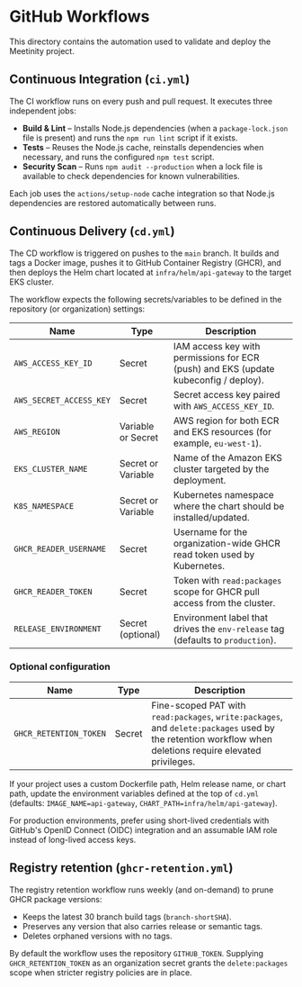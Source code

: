 # GitHub Workflows

This directory contains the automation used to validate and deploy the Meetinity project.

## Continuous Integration (`ci.yml`)

The CI workflow runs on every push and pull request. It executes three independent jobs:

- **Build & Lint** – Installs Node.js dependencies (when a `package-lock.json` file is present) and runs the `npm run lint` script if it exists.
- **Tests** – Reuses the Node.js cache, reinstalls dependencies when necessary, and runs the configured `npm test` script.
- **Security Scan** – Runs `npm audit --production` when a lock file is available to check dependencies for known vulnerabilities.

Each job uses the `actions/setup-node` cache integration so that Node.js dependencies are restored automatically between runs.

## Continuous Delivery (`cd.yml`)

The CD workflow is triggered on pushes to the `main` branch. It builds and tags a Docker image, pushes it to GitHub Container Registry (GHCR), and then deploys the Helm chart located at `infra/helm/api-gateway` to the target EKS cluster.

The workflow expects the following secrets/variables to be defined in the repository (or organization) settings:

| Name | Type | Description |
|------|------|-------------|
| `AWS_ACCESS_KEY_ID` | Secret | IAM access key with permissions for ECR (push) and EKS (update kubeconfig / deploy). |
| `AWS_SECRET_ACCESS_KEY` | Secret | Secret access key paired with `AWS_ACCESS_KEY_ID`. |
| `AWS_REGION` | Variable or Secret | AWS region for both ECR and EKS resources (for example, `eu-west-1`). |
| `EKS_CLUSTER_NAME` | Secret or Variable | Name of the Amazon EKS cluster targeted by the deployment. |
| `K8S_NAMESPACE` | Secret or Variable | Kubernetes namespace where the chart should be installed/updated. |
| `GHCR_READER_USERNAME` | Secret | Username for the organization-wide GHCR read token used by Kubernetes. |
| `GHCR_READER_TOKEN` | Secret | Token with `read:packages` scope for GHCR pull access from the cluster. |
| `RELEASE_ENVIRONMENT` | Secret (optional) | Environment label that drives the `env-release` tag (defaults to `production`). |

### Optional configuration

| Name | Type | Description |
|------|------|-------------|
| `GHCR_RETENTION_TOKEN` | Secret | Fine-scoped PAT with `read:packages`, `write:packages`, and `delete:packages` used by the retention workflow when deletions require elevated privileges. |

If your project uses a custom Dockerfile path, Helm release name, or chart path, update the environment variables defined at the top of `cd.yml` (defaults: `IMAGE_NAME=api-gateway`, `CHART_PATH=infra/helm/api-gateway`).

For production environments, prefer using short-lived credentials with GitHub's OpenID Connect (OIDC) integration and an assumable IAM role instead of long-lived access keys.

## Registry retention (`ghcr-retention.yml`)

The registry retention workflow runs weekly (and on-demand) to prune GHCR package versions:

- Keeps the latest 30 branch build tags (`branch-shortSHA`).
- Preserves any version that also carries release or semantic tags.
- Deletes orphaned versions with no tags.

By default the workflow uses the repository `GITHUB_TOKEN`. Supplying `GHCR_RETENTION_TOKEN` as an organization secret grants the `delete:packages` scope when stricter registry policies are in place.


